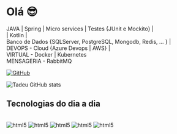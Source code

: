 # Olá 😎



JAVA | Spring | Micro services | Testes {JUnit e Mockito} |<br>
| Kotlin | <br>
Banco de Dados {SQLServer, PostgreSQL, Mongodb, Redis, … } | <br>
DEVOPS - Cloud {Azure Devops | AWS} | <br>
VIRTUAL - Docker | Kubernetes <br>
MENSAGERIA - RabbitMQ<br>




[![GitHub](https://img.shields.io/badge/GitHub-100000?style=for-the-badge&logo=github&logoColor=whit)](www.https://github.com/TadeuFilho)



![Tadeu GitHub stats](https://github-readme-stats.vercel.app/api?username=TadeuFilho&show_icons=true&theme=dracula)



## Tecnologias do dia a dia



<div style="display: inline-block"><br/>
<img alt="html5" src="https://img.shields.io/badge/Java-ED8B00?style=for-the-badge&logo=java&logoColor=white">
<img alt="html5" src="https://img.shields.io/badge/Spring-6DB33F?style=for-the-badge&logo=spring&logoColor=white">
<img alt="html5" src="https://img.shields.io/badge/Microsoft_Azure-0089D6?style=for-the-badge&logo=microsoft-azure&logoColor=white">
<img alt="html5" src="https://img.shields.io/badge/Dart-0175C2?style=for-the-badge&logo=dart&logoColor=white">
<img alt="html5" src="https://img.shields.io/badge/MongoDB-4EA94B?style=for-the-badge&logo=mongodb&logoColor=white">
</div>
